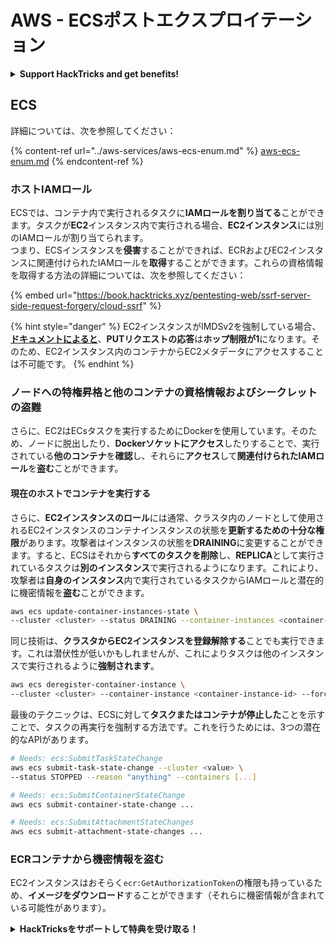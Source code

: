 # AWS - ECSポストエクスプロイテーション

<details>

<summary><strong>Support HackTricks and get benefits!</strong></summary>

* もしもあなたの**会社をHackTricksで宣伝したい**場合や、**PEASSの最新バージョンにアクセスしたい**場合、または**HackTricksをPDFでダウンロードしたい**場合は、[**SUBSCRIPTION PLANS**](https://github.com/sponsors/carlospolop)をご覧ください！
* [**公式PEASS＆HackTricksグッズ**](https://peass.creator-spring.com)を手に入れましょう
* [**The PEASS Family**](https://opensea.io/collection/the-peass-family)を見つけてください。これは私たちの独占的な[**NFT**](https://opensea.io/collection/the-peass-family)のコレクションです
* 💬 [**Discordグループ**](https://discord.gg/hRep4RUj7f)または[**Telegramグループ**](https://t.me/peass)に参加するか、**Twitter**で私をフォローしてください 🐦 [**@carlospolopm**](https://twitter.com/carlospolopm)
* 自分のハッキングテクニックを共有するために、[**HackTricks**](https://github.com/carlospolop/hacktricks)と[**HackTricks Cloud**](https://github.com/carlospolop/hacktricks-cloud)のGitHubリポジトリにPRを提出してください。

</details>

## ECS

詳細については、次を参照してください：

{% content-ref url="../aws-services/aws-ecs-enum.md" %}
[aws-ecs-enum.md](../aws-services/aws-ecs-enum.md)
{% endcontent-ref %}

### ホストIAMロール

ECSでは、コンテナ内で実行されるタスクに**IAMロールを割り当てる**ことができます。タスクが**EC2**インスタンス内で実行される場合、**EC2インスタンス**には別のIAMロールが割り当てられます。\
つまり、ECSインスタンスを**侵害**することができれば、ECRおよびEC2インスタンスに関連付けられたIAMロールを**取得**することができます。これらの資格情報を取得する方法の詳細については、次を参照してください：

{% embed url="https://book.hacktricks.xyz/pentesting-web/ssrf-server-side-request-forgery/cloud-ssrf" %}

{% hint style="danger" %}
EC2インスタンスがIMDSv2を強制している場合、[**ドキュメントによると**](https://docs.aws.amazon.com/AWSEC2/latest/UserGuide/instance-metadata-v2-how-it-works.html)、**PUTリクエストの応答**は**ホップ制限が1**になります。そのため、EC2インスタンス内のコンテナからEC2メタデータにアクセスすることは不可能です。
{% endhint %}

### ノードへの特権昇格と他のコンテナの資格情報およびシークレットの盗難

さらに、EC2はECsタスクを実行するためにDockerを使用しています。そのため、ノードに脱出したり、**Dockerソケットにアクセス**したりすることで、実行されている**他のコンテナ**を**確認**し、それらに**アクセス**して**関連付けられたIAMロール**を**盗む**ことができます。

#### 現在のホストでコンテナを実行する

さらに、**EC2インスタンスのロール**には通常、クラスタ内のノードとして使用されるEC2インスタンスのコンテナインスタンスの状態を**更新するための十分な権限**があります。攻撃者はインスタンスの状態を**DRAINING**に変更することができます。すると、ECSはそれから**すべてのタスクを削除**し、**REPLICA**として実行されているタスクは**別のインスタンス**で実行されるようになります。これにより、攻撃者は**自身のインスタンス**内で実行されているタスクからIAMロールと潜在的に機密情報を**盗む**ことができます。
```bash
aws ecs update-container-instances-state \
--cluster <cluster> --status DRAINING --container-instances <container-instance-id>
```
同じ技術は、**クラスタからEC2インスタンスを登録解除する**ことでも実行できます。これは潜伏性が低いかもしれませんが、これによりタスクは他のインスタンスで実行されるように**強制されます**。
```bash
aws ecs deregister-container-instance \
--cluster <cluster> --container-instance <container-instance-id> --force
```
最後のテクニックは、ECSに対して**タスクまたはコンテナが停止した**ことを示すことで、タスクの再実行を強制する方法です。これを行うためには、3つの潜在的なAPIがあります。
```bash
# Needs: ecs:SubmitTaskStateChange
aws ecs submit-task-state-change --cluster <value> \
--status STOPPED --reason "anything" --containers [...]

# Needs: ecs:SubmitContainerStateChange
aws ecs submit-container-state-change ...

# Needs: ecs:SubmitAttachmentStateChanges
aws ecs submit-attachment-state-changes ...
```
### ECRコンテナから機密情報を盗む

EC2インスタンスはおそらく`ecr:GetAuthorizationToken`の権限も持っているため、**イメージをダウンロード**することができます（それらに機密情報が含まれている可能性があります）。

<details>

<summary><strong>HackTricksをサポートして特典を受け取る！</strong></summary>

* **HackTricksで会社を宣伝したい**場合や、**PEASSの最新バージョンを入手したい**場合は、[**SUBSCRIPTION PLANS**](https://github.com/sponsors/carlospolop)をご確認ください！
* [**公式PEASS＆HackTricksグッズ**](https://peass.creator-spring.com)を手に入れる
* [**The PEASS Family**](https://opensea.io/collection/the-peass-family)を見つけて、独占的な[**NFT**](https://opensea.io/collection/the-peass-family)を入手する
* 💬 [**Discordグループ**](https://discord.gg/hRep4RUj7f)または[**Telegramグループ**](https://t.me/peass)に**参加**するか、**Twitter**で私をフォローする 🐦 [**@carlospolopm**](https://twitter.com/carlospolopm)
* **ハッキングのトリックを共有する**ために、[**HackTricks**](https://github.com/carlospolop/hacktricks)と[**HackTricks Cloud**](https://github.com/carlospolop/hacktricks-cloud)のGitHubリポジトリにPRを提出する。

</details>
